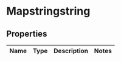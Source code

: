 
# Mapstringstring

## Properties
Name | Type | Description | Notes
------------ | ------------- | ------------- | -------------



